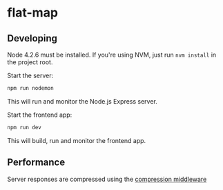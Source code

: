 # flat-map

## Developing

Node 4.2.6 must be installed. If you're using NVM, just run `nvm install` in the project root.

Start the server:

```bash
npm run nodemon
```

This will run and monitor the Node.js Express server.

Start the frontend app:

```bash
npm run dev
```

This will build, run and monitor the frontend app.

## Performance

Server responses are compressed using the [compression middleware](https://www.npmjs.com/package/compression)
